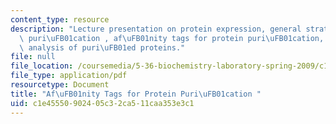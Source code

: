 ```yaml
---
content_type: resource
description: "Lecture presentation on protein expression, general strategies for protein\
  \ puri\uFB01cation , af\uFB01nity tags for protein puri\uFB01cation, and SDS gel\
  \ analysis of puri\uFB01ed proteins."
file: null
file_location: /coursemedia/5-36-biochemistry-laboratory-spring-2009/c1e45550902405c32ca511caa353e3c1_Slides3.pdf
file_type: application/pdf
resourcetype: Document
title: "Af\uFB01nity Tags for Protein Puri\uFB01cation "
uid: c1e45550-9024-05c3-2ca5-11caa353e3c1
---
```

